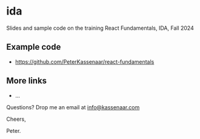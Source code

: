 # ida
Slides and sample code on the training React Fundamentals, IDA, Fall 2024

## Example code
- https://github.com/PeterKassenaar/react-fundamentals

## More links
- ...

Questions? Drop me an email at info@kassenaar.com

Cheers,

Peter.
